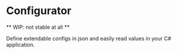 # Configurator

** WIP: not stable at all **

Define extendable configs in json and easily read values in your C# application.

